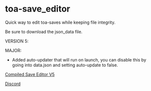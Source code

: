 # toa-save_editor
Quick way to edit toa-saves while keeping file integrity.

Be sure to download the json_data file.

VERSION 5:

MAJOR:
 - Added auto-updater that will run on launch, you can disable this by going into data.json and setting auto-update to false.

<a href="https://www.mediafire.com/file/09gdjnh0154btjv/save_editor_v5.exe/file">Compiled Save Editor V5</a>

<a href="https://discord.gg/bSvECMz">Discord</a>
